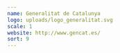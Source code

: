 ```yaml
---
name: Generalitat de Catalunya
logo: uploads/logo_generalitat.svg
scale: 1
website: http://www.gencat.es/
sort: 9
---
```

